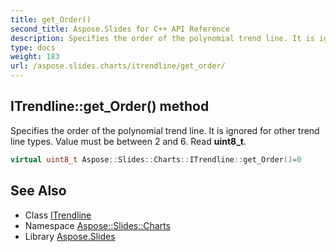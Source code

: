 ```yaml
---
title: get_Order()
second_title: Aspose.Slides for C++ API Reference
description: Specifies the order of the polynomial trend line. It is ignored for other trend line types. Value must be between 2 and 6. Read uint8_t.
type: docs
weight: 183
url: /aspose.slides.charts/itrendline/get_order/
---
```

## ITrendline::get_Order() method


Specifies the order of the polynomial trend line. It is ignored for other trend line types. Value must be between 2 and 6. Read **uint8_t**.

```cpp
virtual uint8_t Aspose::Slides::Charts::ITrendline::get_Order()=0
```

## See Also

* Class [ITrendline](../)
* Namespace [Aspose::Slides::Charts](../../)
* Library [Aspose.Slides](../../../)